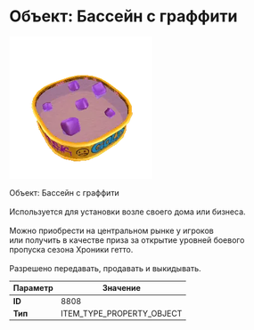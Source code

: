 # Объект: Бассейн с граффити

![Item Image](../img/8808.webp?raw=true)

Объект: Бассейн с граффити<br><br>Используется для установки возле своего дома или бизнеса.<br><br>Можно приобрести на центральном рынке у игроков<br>или получить в качестве приза за открытие уровней боевого<br>пропуска сезона Хроники гетто.<br><br>Разрешено передавать, продавать и выкидывать.


| Параметр | Значение |
|----------|----------|
| **ID** | 8808 |
| **Тип** | ITEM_TYPE_PROPERTY_OBJECT |

